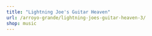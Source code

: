 ```yaml
---
title: "Lightning Joe's Guitar Heaven"
url: /arroyo-grande/lightning-joes-guitar-heaven-3/
shop: music
---
```

